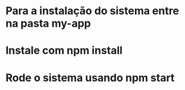 # Para a instalação do sistema entre na pasta my-app

# Instale com npm install

# Rode o sistema usando npm start
